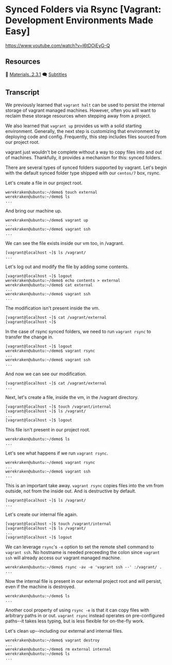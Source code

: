 # Synced Folders via Rsync [Vagrant: Development Environments Made Easy]

https://www.youtube.com/watch?v=I6tDOjEyG-Q

## Resources

🧱 [Materials..2.3.1](../02.Start.03..A.First.Look.at.Vagrantfile/Materials..2.3.1)
🗨 [Subtitles](subtitles.srt)

## Transcript

We previously learned that `vagrant halt` can be used to persist the internal storage of vagrant managed machines. However, often you will want to reclaim these storage resources when stepping away from a project.

We also learned that `vagrant up` provides us with a solid starting environment. Generally, the next step is customizing that environment by deploying code and config. Frequently, this step includes files sourced from our project root.

vagrant just wouldn't be complete without a way to copy files into and out of machines. Thankfully, it provides a mechanism for this: synced folders.

There are several types of synced folders supported by vagrant. Let's begin with the default synced folder type shipped with our `centos/7` box, rsync.

Let's create a file in our project root.
```
werekraken@ubuntu:~/demo$ touch external
werekraken@ubuntu:~/demo$ ls
...
```
And bring our machine up.
```
werekraken@ubuntu:~/demo$ vagrant up
...
werekraken@ubuntu:~/demo$ vagrant ssh
...
```
We can see the file exists inside our vm too, in /vagrant.
```
[vagrant@localhost ~]$ ls /vagrant/
...
```
Let's log out and modify the file by adding some contents.
```
[vagrant@localhost ~]$ logout
werekraken@ubuntu:~/demo$ echo contents > external 
werekraken@ubuntu:~/demo$ cat external 
...
werekraken@ubuntu:~/demo$ vagrant ssh
...
```
The modification isn't present inside the vm.
```
[vagrant@localhost ~]$ cat /vagrant/external 
[vagrant@localhost ~]$ 
```
In the case of rsync synced folders, we need to run `vagrant rsync` to transfer the change in.
```
[vagrant@localhost ~]$ logout
werekraken@ubuntu:~/demo$ vagrant rsync
...
werekraken@ubuntu:~/demo$ vagrant ssh
...
```
And now we can see our modification.
```
[vagrant@localhost ~]$ cat /vagrant/external
...
```
Next, let's create a file, inside the vm, in the /vagrant directory.
```
[vagrant@localhost ~]$ touch /vagrant/internal
[vagrant@localhost ~]$ ls /vagrant/
...
[vagrant@localhost ~]$ logout
```
This file isn't present in our project root.
```
werekraken@ubuntu:~/demo$ ls
...
```
Let's see what happens if we run `vagrant rsync`.
```
werekraken@ubuntu:~/demo$ vagrant rsync
...
werekraken@ubuntu:~/demo$ vagrant ssh
...
```
This is an important take away. `vagrant rsync` copies files into the vm from outside, not from the inside out. And is destructive by default.
```
[vagrant@localhost ~]$ ls /vagrant/
...
```
Let's create our internal file again.
```
[vagrant@localhost ~]$ touch /vagrant/internal
[vagrant@localhost ~]$ ls /vagrant/
...
[vagrant@localhost ~]$ logout
```
We can leverage `rsync`'s `-e` option to set the remote shell command to `vagrant ssh`. No hostname is needed preceeding the colon since `vagrant ssh` will already access our vagrant managed machine.
```
werekraken@ubuntu:~/demo$ rsync -av -e 'vagrant ssh --' :/vagrant/ .
...
```
Now the internal file is present in our external project root and will persist, even if the machine is destroyed.
```
werekraken@ubuntu:~/demo$ ls
...
```
Another cool property of using `rsync -e` is that it can copy files with arbitrary paths in or out. `vagrant rsync` instead operates on pre-configured paths--it takes less typing, but is less flexible for on-the-fly work.

Let's clean up--including our external and internal files.
```
werekraken@ubuntu:~/demo$ vagrant destroy
...
werekraken@ubuntu:~/demo$ rm external internal
werekraken@ubuntu:~/demo$ ls
...
```
